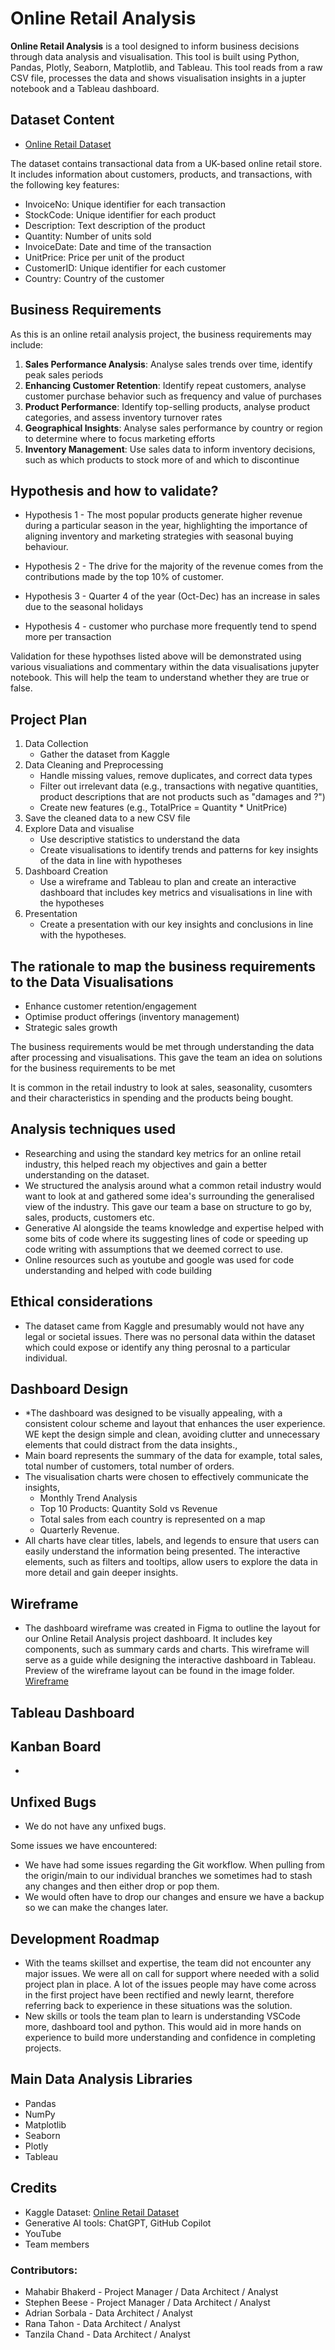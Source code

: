 # Online Retail Analysis

**Online Retail Analysis** is a tool designed to inform business decisions through data analysis and visualisation. This tool is built using Python, Pandas, Plotly, Seaborn, Matplotlib, and Tableau. This tool reads from a raw CSV file, processes the data and shows visualisation insights in a jupter notebook and a Tableau dashboard.

## Dataset Content
* [Online Retail Dataset](https://www.kaggle.com/datasets/abhishekrp1517/online-retail-transactions-dataset)

The dataset contains transactional data from a UK-based online retail store. It includes information about customers, products, and transactions, with the following key features:

- InvoiceNo: Unique identifier for each transaction
- StockCode: Unique identifier for each product
- Description: Text description of the product
- Quantity: Number of units sold
- InvoiceDate: Date and time of the transaction
- UnitPrice: Price per unit of the product
- CustomerID: Unique identifier for each customer
- Country: Country of the customer

## Business Requirements
As this is an online retail analysis project, the business requirements may include:
1. **Sales Performance Analysis**: Analyse sales trends over time, identify peak sales periods
2. **Enhancing Customer Retention**: Identify repeat customers, analyse customer purchase behavior such as frequency and value of purchases
3. **Product Performance**: Identify top-selling products, analyse product categories, and assess inventory turnover rates
4. **Geographical Insights**: Analyse sales performance by country or region to determine where to focus marketing efforts
5. **Inventory Management**: Use sales data to inform inventory decisions, such as which products to stock more of and which to discontinue


## Hypothesis and how to validate?

* Hypothesis 1 - The most popular products generate higher revenue during a particular season in the year, highlighting the importance of aligning inventory and marketing strategies with seasonal buying behaviour. 

* Hypothesis 2 - The drive for the majority of the revenue comes from the contributions made by the top 10% of customer.

* Hypothesis 3 - Quarter 4 of the year (Oct-Dec) has an increase in sales due to the seasonal holidays

* Hypothesis 4 - customer who purchase more frequently tend to spend more per transaction 

Validation for these hypothses listed above will be demonstrated using various visualiations and commentary within the data visualisations jupyter notebook. This will help the team to understand whether they are true or false. 

## Project Plan
1. Data Collection 
    * Gather the dataset from Kaggle
2. Data Cleaning and Preprocessing
    * Handle missing values, remove duplicates, and correct data types
    * Filter out irrelevant data (e.g., transactions with negative quantities, product descriptions that are not products such as "damages and ?")
    * Create new features (e.g., TotalPrice = Quantity * UnitPrice)
3. Save the cleaned data to a new CSV file
4. Explore Data and visualise
    * Use descriptive statistics to understand the data
    * Create visualisations to identify trends and patterns for key insights of the data in line with hypotheses
5. Dashboard Creation
    * Use a wireframe and Tableau to plan and create an interactive dashboard that includes key metrics and visualisations in line with the hypotheses
6. Presentation
    * Create a presentation with our key insights and conclusions in line with the hypotheses.

## The rationale to map the business requirements to the Data Visualisations

- Enhance customer retention/engagement
- Optimise product offerings (inventory management)
- Strategic sales growth

The business requirements would be met through understanding the data after processing and visualisations. This gave the team an idea on solutions for the business requirements to be met

 It is common in the retail industry to look at sales, seasonality, cusomters and their characteristics in spending and the products being bought.

## Analysis techniques used
- Researching and using the standard key metrics for an online retail industry, this helped reach my objectives and gain a better understanding on the dataset.
- We structured the analysis around what a common retail industry would want to look at and gathered some idea's surrounding the generalised view of the industry. This gave our team a base on structure to go by, sales, products, customers etc.
- Generative AI alongside the teams knowledge and expertise helped with some bits of code where its suggesting lines of code or speeding up code writing with assumptions that we deemed correct to use.
- Online resources such as youtube and google was used for code understanding and helped with code building

## Ethical considerations
* The dataset came from Kaggle and presumably would not have any legal or societal issues. There was no personal data within the dataset which could expose or identify any thing perosnal to a particular individual.

## Dashboard Design
*  *The dashboard was designed to be visually appealing, with a consistent colour scheme and layout that enhances the user experience. WE kept the design simple and clean, avoiding clutter and unnecessary elements that could distract from the data insights.,
* Main board represents the summary of the data for example, total sales, total number of customers, total number of orders.
* The visualisation charts were chosen to effectively communicate the insights,
    * Monthly Trend Analysis 
    * Top 10 Products: Quantity Sold vs Revenue
    * Total sales from each country is represented on a map
    * Quarterly Revenue.
* All charts have clear titles, labels, and legends to ensure that users can easily understand the information being presented. The interactive elements, such as filters and tooltips, allow users to explore the data in more detail and gain deeper insights.

## Wireframe
* The dashboard wireframe was created in Figma to outline the layout for our Online Retail Analysis project dashboard. It includes key components, such as summary cards and charts. This wireframe will serve as a guide while designing the interactive dashboard in Tableau. Preview of the wireframe layout can be found in the image folder. [Wireframe](Images/Wireframe.png)


## Tableau Dashboard

## Kanban Board
*

## Unfixed Bugs
* We do not have any unfixed bugs.

Some issues we have encountered:
* We have had some issues regarding the Git workflow. When pulling from the origin/main to our individual branches we sometimes had to stash any changes and then either drop or pop them. 
* We would often have to drop our changes and ensure we have a backup so we can make the changes later.

## Development Roadmap
* With the teams skillset and expertise, the team did not encounter any major issues. We were all on call for support where needed with a solid project plan in place. A lot of the issues people may have come across in the first project have been rectified and newly learnt, therefore referring back to experience in these situations was the solution.
* New skills or tools the team plan to learn is understanding VSCode more, dashboard tool and python. This would aid in more hands on experience to build more understanding and confidence in completing projects.

## Main Data Analysis Libraries
* Pandas
* NumPy
* Matplotlib
* Seaborn
* Plotly
* Tableau

## Credits 

* Kaggle Dataset: [Online Retail Dataset](https://www.kaggle.com/datasets/abhishekrp1517/online-retail-transactions-dataset)
* Generative AI tools: ChatGPT, GitHub Copilot
* YouTube
* Team members


### Contributors:
- Mahabir Bhakerd - Project Manager / Data Architect / Analyst
- Stephen Beese - Project Manager / Data Architect / Analyst
- Adrian Sorbala - Data Architect / Analyst
- Rana Tahon - Data Architect / Analyst
- Tanzila Chand - Data Architect / Analyst